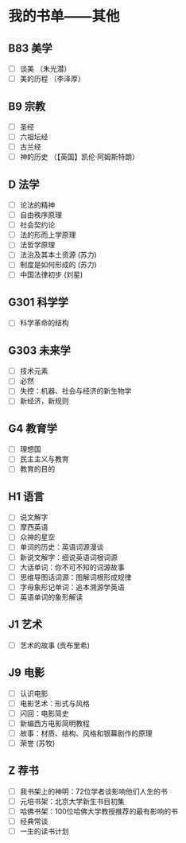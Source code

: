 # 我的书单——其他

## B83 美学

- [ ] 谈美 （朱光潜）
- [ ] 美的历程 （李泽厚）

## B9 宗教

- [ ] 圣经
- [ ] 六祖坛经
- [ ] 古兰经
- [ ] 神的历史 （【英国】凯伦·阿姆斯特朗）

## D 法学

- [ ] 论法的精神
- [ ] 自由秩序原理
- [ ] 社会契约论
- [ ] 法的形而上学原理
- [ ] 法哲学原理
- [ ] 法治及其本土资源 (苏力)
- [ ] 制度是如何形成的 (苏力)
- [ ] 中国法律初步 (刘星)

## G301 科学学

- [ ] 科学革命的结构

## G303 未来学

- [ ] 技术元素
- [ ] 必然
- [ ] 失控：机器、社会与经济的新生物学
- [ ] 新经济，新规则

## G4 教育学

- [ ] 理想国
- [ ] 民主主义与教育
- [ ] 教育的目的

## H1 语言

- [ ] 说文解字
- [ ] 摩西英语
- [ ] 众神的星空
- [ ] 单词的历史：英语词源漫谈
- [ ] 新说文解字：细说英语词根词源
- [ ] 大话单词：你不可不知的词源故事
- [ ] 思维导图话词源：图解词根形成规律
- [ ] 字母象形记单词：追本溯源学英语
- [ ] 英语单词的象形解读

## J1 艺术

- [ ] 艺术的故事 (贡布里希)

## J9 电影

- [ ] 认识电影
- [ ] 电影艺术：形式与风格
- [ ] 闪回：电影简史
- [ ] 新编西方电影简明教程
- [ ] 故事：材质、结构、风格和银幕剧作的原理
- [ ] 荣誉 (苏牧)

## Z 荐书

- [ ] 我书架上的神明：72位学者谈影响他们人生的书
- [ ] 元培书架：北京大学新生书目初集
- [ ] 哈佛书架：100位哈佛大学教授推荐的最有影响的书
- [ ] 经典常谈
- [ ] 一生的读书计划
